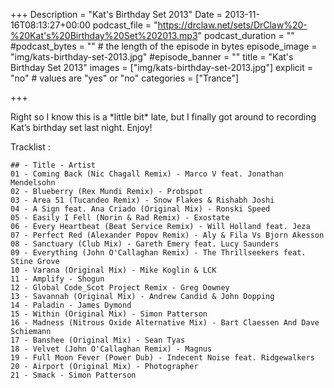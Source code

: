+++
Description = "Kat's Birthday Set 2013"
Date = 2013-11-16T08:13:27+00:00
podcast_file = "https://drclaw.net/sets/DrClaw%20-%20Kat's%20Birthday%20Set%202013.mp3"
podcast_duration = ""
#podcast_bytes = "" # the length of the episode in bytes
episode_image = "img/kats-birthday-set-2013.jpg"
#episode_banner = ""
title = "Kat's Birthday Set 2013"
images = ["img/kats-birthday-set-2013.jpg"]
explicit = "no" # values are "yes" or "no"
categories = ["Trance"]

+++

Right so I know this is a \*little bit\* late, but I finally got around to recording Kat&#8217;s birthday set last night. Enjoy!

Tracklist :

```
## - Title - Artist
01 - Coming Back (Nic Chagall Remix) - Marco V feat. Jonathan Mendelsohn
02 - Blueberry (Rex Mundi Remix) - Probspot
03 - Area 51 (Tucandeo Remix) - Snow Flakes & Rishabh Joshi
04 - A Sign feat. Ana Criado (Original Mix) - Ronski Speed
05 - Easily I Fell (Norin & Rad Remix) - Exostate
06 - Every Heartbeat (Beat Service Remix) - Will Holland feat. Jeza
07 - Perfect Red (Alexander Popov Remix) - Aly & Fila Vs Bjorn Akesson
08 - Sanctuary (Club Mix) - Gareth Emery feat. Lucy Saunders
09 - Everything (John O'Callaghan Remix) - The Thrillseekers feat. Stine Grove
10 - Varana (Original Mix) - Mike Koglin & LCK
11 - Amplify - Shogun
12 - Global Code_Scot Project Remix - Greg Downey
13 - Savannah (Original Mix) - Andrew Candid & John Dopping
14 - Paladin - James Dymond
15 - Within (Original Mix) - Simon Patterson
16 - Madness (Nitrous Oxide Alternative Mix) - Bart Claessen And Dave Schiemann
17 - Banshee (Original Mix) - Sean Tyas
18 - Velvet (John O'Callaghan Remix) - Magnus
19 - Full Moon Fever (Power Dub) - Indecent Noise feat. Ridgewalkers
20 - Airport (Original Mix) - Photographer
21 - Smack - Simon Patterson
```